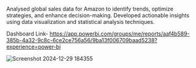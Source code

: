 Analysed global sales data for Amazon to identify trends, optimize strategies, and enhance decision-making. Developed actionable insights using data visualization and statistical analysis techniques.

Dashboard Link-
https://app.powerbi.com/groups/me/reports/aaf4b589-385b-4a32-9c8c-6ce2ce756a56/9ba13f006709baad5238?experience=power-bi


![Screenshot 2024-12-29 184355](https://github.com/user-attachments/assets/8814c728-0c69-42ac-b534-b613b494d7a8)
